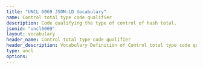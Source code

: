 ```yaml
---
title: "UNCL 6069 JSON-LD Vocabulary"
name: Control total type code qualifier
description: Code qualifying the type of control of hash total.
jsonid: "uncl6069"
layout: vocabulary
header_name: Control total type code qualifier
header_description: Vocabulary Definition of Control total type code qualifier semantics in HTML format. JSON-LD format is available at [uncl6069.jsonld](/vocabulary/uncl6069.jsonld)
type: uncl
options:
---
```

